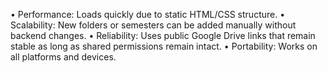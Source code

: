 • Performance: Loads quickly due to static HTML/CSS structure.
• Scalability: New folders or semesters can be added manually without backend changes.
• Reliability: Uses public Google Drive links that remain stable as long as shared permissions remain intact.
• Portability: Works on all platforms and devices.
